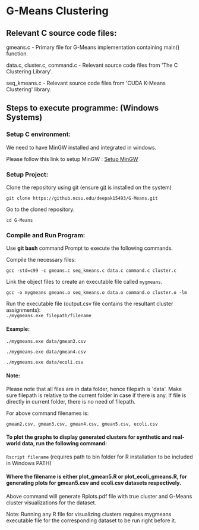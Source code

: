 # G-Means Clustering   

## Relevant C source code files:

gmeans.c - Primary file for G-Means implementation containing main() function.

data.c, cluster.c, command.c - Relevant source code files from 'The C Clustering Library'.

seq_kmeans.c - Relevant source code files from 'CUDA K-Means Clustering' library.

## Steps to execute programme: (Windows Systems)

### Setup C environment:

We need to have MinGW installed and integrated in windows.

Please follow this link to setup MinGW : 
[Setup MinGW](http://www.multigesture.net/articles/how-to-install-mingw-msys-and-eclipse-on-windows/)

### Setup Project:

Clone the repository using git (ensure [git](https://git-scm.com/book/en/v2/Getting-Started-Installing-Git) is installed on the system)   
  
```git clone https://github.ncsu.edu/deepak15493/G-Means.git```   
   
Go to the cloned repository. 

``` cd G-Means ``` 

### Compile and Run Program:

 Use **git bash** command Prompt to execute the following commands.
   
 Compile the necessary files:  
 
 ```gcc -std=c99 -c gmeans.c seq_kmeans.c data.c command.c cluster.c ```  
   
 Link the object files to create an executable file called ``` mygmeans ```.  
 
 ```gcc -o mygmeans gmeans.o seq_kmeans.o data.o command.o cluster.o -lm```  

Run the executable file (output.csv file contains the resultant cluster assignments):  
```./mygmeans.exe filepath/filename```

#### Example:
``` ./mygmeans.exe data/gmean3.csv ```

``` ./mygmeans.exe data/gmean4.csv ```

``` ./mygmeans.exe data/ecoli.csv ```

#### Note:
Please note that all files are in data folder, hence filepath is 'data'. Make sure filepath is relative to the current folder in case if there is any. If file is directly in current folder, there is no need of filepath.

For above command filenames is:

``` gmean2.csv, gmean3.csv, gmean4.csv, gmean5.csv, ecoli.csv ```


#### To plot the graphs to display generated clusters for synthetic and real-world data, run the following command:

``` Rscript filename ```      (requires path to bin folder for R installation to be included in Windows PATH)

#### Where the filename is either plot_gmean5.R or plot_ecoli_gmeans.R, for generating plots for gmean5.csv and ecoli.csv datasets respectively.

Above command will generate Rplots.pdf file with true cluster and G-Means cluster visualizations for the dataset.

Note: Running any R file for visualizing clusters requires mygmeans executable file for the corresponding dataset to be run right before it. 

